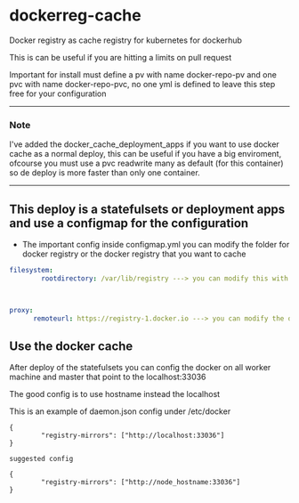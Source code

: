 # dockerreg-cache
Docker registry as cache registry for kubernetes for dockerhub 

This is can be useful if you are hitting a limits on pull request 

Important for install must define a pv with name docker-repo-pv and one pvc with name docker-repo-pvc, no one yml is defined to leave this step free for your configuration

---
### Note
I've added the docker_cache_deployment_apps if you want to use docker cache as a normal deploy, this can be useful if you have a big enviroment, ofcourse you must use a pvc readwrite many as default (for this container) so de deploy is more faster than only one container.

---

## This deploy is a statefulsets or deployment apps and use a configmap for the configuration 

* The important config
inside configmap.yml you can modify the folder for docker registry or the docker registry that you want to cache

```yaml
filesystem:
        rootdirectory: /var/lib/registry ---> you can modify this with your best config, this is the folder location inside the container



proxy:
      remoteurl: https://registry-1.docker.io ---> you can modify the docker registry (now is a proxy for dockerhub)
```


## Use the docker cache 
After deploy of the statefulsets you can config the docker on all worker machine and master that point to the localhost:33036


The good config is to use hostname instead the localhost

This is an example of daemon.json config under /etc/docker

```
{
        "registry-mirrors": ["http://localhost:33036"]
}

suggested config

{
        "registry-mirrors": ["http://node_hostname:33036"]
}


```